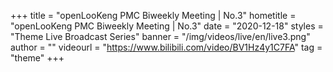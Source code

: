 +++
    title = "openLooKeng PMC Biweekly Meeting | No.3"
    hometitle = "openLooKeng PMC Biweekly Meeting | No.3"
    date = "2020-12-18"
    styles = "Theme Live Broadcast Series"
    banner = "/img/videos/live/en/live3.png"
    author = ""
    videourl = "https://www.bilibili.com/video/BV1Hz4y1C7FA" 
    tag = "theme"
+++